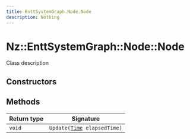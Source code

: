 ```yaml
---
title: EnttSystemGraph.Node.Node
description: Nothing
---
```


# Nz::EnttSystemGraph::Node::Node

Class description

## Constructors


## Methods

| Return type | Signature |
| ----------- | --------- |
| `void` | `Update(`[`Time`](documentation/generated/Core/Time.md)` elapsedTime)` |

